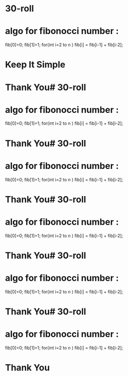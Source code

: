 
# 30-roll
# algo for fibonocci number :
fib[0]=0;
fib[1]=1;
for(int i=2 to n )
fib[i] = fib[i-1] + fib[i-2];

# Keep It Simple



# Thank You# 30-roll
# algo for fibonocci number :
fib[0]=0;
fib[1]=1;
for(int i=2 to n )
fib[i] = fib[i-1] + fib[i-2];


# Thank You# 30-roll
# algo for fibonocci number :
fib[0]=0;
fib[1]=1;
for(int i=2 to n )
fib[i] = fib[i-1] + fib[i-2];


# Thank You# 30-roll
# algo for fibonocci number :
fib[0]=0;
fib[1]=1;
for(int i=2 to n )
fib[i] = fib[i-1] + fib[i-2];


# Thank You# 30-roll
# algo for fibonocci number :
fib[0]=0;
fib[1]=1;
for(int i=2 to n )
fib[i] = fib[i-1] + fib[i-2];


# Thank You# 30-roll
# algo for fibonocci number :
fib[0]=0;
fib[1]=1;
for(int i=2 to n )
fib[i] = fib[i-1] + fib[i-2];


# Thank You
